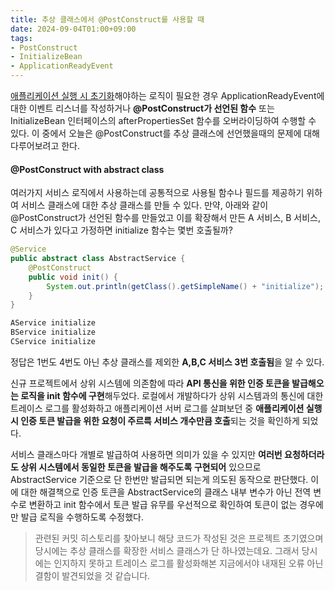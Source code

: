 ```yaml
---
title: 추상 클래스에서 @PostConstruct를 사용할 때
date: 2024-09-04T01:00+09:00
tags:
- PostConstruct
- InitializeBean
- ApplicationReadyEvent
---
```


[애플리케이션 실행 시 초기화](https://www.baeldung.com/running-setup-logic-on-startup-in-spring)해야하는 로직이 필요한 경우 ApplicationReadyEvent에 대한 이벤트 리스너를 작성하거나 **@PostConstruct가 선언된 함수** 또는 InitializeBean 인터페이스의 afterPropertiesSet 함수를 오버라이딩하여 수행할 수 있다. 이 중에서 오늘은 @PostConstruct를 추상 클래스에 선언했을때의 문제에 대해 다루어보려고 한다.

#### @PostConstruct with abstract class

여러가지 서비스 로직에서 사용하는데 공통적으로 사용될 함수나 필드를 제공하기 위하여 서비스 클래스에 대한 추상 클래스를 만들 수 있다. 만약, 아래와 같이 @PostConstruct가 선언된 함수를 만들었고 이를 확장해서 만든 A 서비스, B 서비스, C 서비스가 있다고 가정하면 initialize 함수는 몇번 호출될까?

```java
@Service
public abstract class AbstractService {
    @PostConstruct
    public void init() {
        System.out.println(getClass().getSimpleName() + "initialize");
    }
}
```

```sh Terminal
AService initialize
BService initialize
CService initialize
```

정답은 1번도 4번도 아닌 추상 클래스를 제외한 **A,B,C 서비스 3번 호출됨**을 알 수 있다.

신규 프로젝트에서 상위 시스템에 의존함에 따라 **API 통신을 위한 인증 토큰을 발급해오는 로직을 init 함수에 구현**해두었다. 로컬에서 개발하다가 상위 시스템과의 통신에 대한 트레이스 로그를 활성화하고 애플리케이션 서버 로그를 살펴보던 중 **애플리케이션 실행 시 인증 토큰 발급을 위한 요청이 주르륵 서비스 개수만큼 호출**되는 것을 확인하게 되었다.

서비스 클래스마다 개별로 발급하여 사용하면 의미가 있을 수 있지만 **여러번 요청하더라도 상위 시스템에서 동일한 토큰을 발급을 해주도록 구현되어** 있으므로 AbstractService 기준으로 단 한번만 발급되면 되는게 의도된 동작으로 판단했다. 이에 대한 해결책으로 인증 토큰을 AbstractService의 클래스 내부 변수가 아닌 전역 변수로 변환하고 init 함수에서 토큰 발급 유무를 우선적으로 확인하여 토큰이 없는 경우에만 발급 로직을 수행하도록 수정했다.

> 관련된 커밋 히스토리를 찾아보니 해당 코드가 작성된 것은 프로젝트 초기였으며 당시에는 추상 클래스를 확장한 서비스 클래스가 단 하나였는데요. 그래서 당시에는 인지하지 못하고 트레이스 로그를 활성화해본 지금에서야 내재된 오류 아닌 결함이 발견되었을 것 같습니다.
